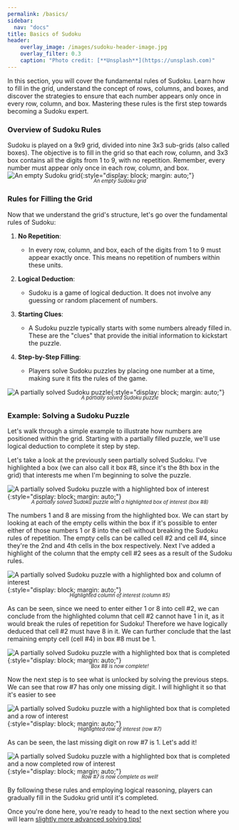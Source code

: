 ```yaml
---
permalink: /basics/
sidebar:
  nav: "docs"
title: Basics of Sudoku
header:
    overlay_image: /images/sudoku-header-image.jpg
    overlay_filter: 0.3
    caption: "Photo credit: [**Unsplash**](https://unsplash.com)"
---
```

In this section, you will cover the fundamental rules of Sudoku. Learn how to fill in the grid, understand the concept of rows, columns, and boxes, and discover the strategies to ensure that each number appears only once in every row, column, and box. Mastering these rules is the first step towards becoming a Sudoku expert.
### Overview of Sudoku Rules
Sudoku is played on a 9x9 grid, divided into nine 3x3 sub-grids (also called boxes). The objective is to fill in the grid so that each row, column, and 3x3 box contains all the digits from 1 to 9, with no repetition. Remember, every number must appear only once in each row, column, and box.
![An empty Sudoku grid](/images/basics/empty-grid.png){:style="display: block; margin: auto;"}
<div style="text-align: center; font-style: italic; font-size: 0.8em; margin-top: -1.5em">
    An empty Sudoku grid
</div>

### Rules for Filling the Grid

Now that we understand the grid's structure, let's go over the fundamental rules of Sudoku:

1. **No Repetition**:
   - In every row, column, and box, each of the digits from 1 to 9 must appear exactly once. This means no repetition of numbers within these units.

2. **Logical Deduction**:
   - Sudoku is a game of logical deduction. It does not involve any guessing or random placement of numbers.

3. **Starting Clues**:
   - A Sudoku puzzle typically starts with some numbers already filled in. These are the "clues" that provide the initial information to kickstart the puzzle.

4. **Step-by-Step Filling**:
   - Players solve Sudoku puzzles by placing one number at a time, making sure it fits the rules of the game.

![A partially solved Sudoku puzzle](https://p-lemonish.github.io/Sudoku-Starterclass/images/basics/partially-filled-grid.png){:style="display: block; margin: auto;"}
<div style="text-align: center; font-style: italic; font-size: 0.8em; margin-top: -1.5em">
    A partially solved Sudoku puzzle
</div>

### Example: Solving a Sudoku Puzzle

Let's walk through a simple example to illustrate how numbers are positioned within the grid. Starting with a partially filled puzzle, we'll use logical deduction to complete it step by step.

Let's take a look at the previously seen partially solved Sudoku. I've highlighted a box (we can also call it box #8, since it's the 8th box in the grid) that interests me when I'm beginning to solve the puzzle.

![A partially solved Sudoku puzzle with a highlighted box of interest](https://p-lemonish.github.io/Sudoku-Starterclass/images/basics/partially-filled-grid-highlight-1.png){:style="display: block; margin: auto;"}
<div style="text-align: center; font-style: italic; font-size: 0.8em; margin-top: -1.5em">
    A partially solved Sudoku puzzle with a highlighted box of interest (box #8)
</div>

The numbers 1 and 8 are missing from the highlighted box. We can start by looking at each of the empty cells within the box if it's possible to enter either of those numbers 1 or 8 into the cell without breaking the Sudoku rules of repetition. The empty cells can be called cell #2 and cell #4, since they're the 2nd and 4th cells in the box respectively. Next I've added a highlight of the column that the empty cell #2 sees as a result of the Sudoku rules.

![A partially solved Sudoku puzzle with a highlighted box and column of interest](https://p-lemonish.github.io/Sudoku-Starterclass/images/basics/partially-filled-grid-highlight-2-alt.png){:style="display: block; margin: auto;"}
<div style="text-align: center; font-style: italic; font-size: 0.8em; margin-top: -1.5em">
    Highlighted column of interest (column #5)
</div>

As can be seen, since we need to enter either 1 or 8 into cell #2, we can conclude from the highlighted column that cell #2 cannot have 1 in it, as it would break the rules of repetition for Sudoku! Therefore we have logically deduced that cell #2 must have 8 in it. We can further conclude that the last remaining empty cell (cell #4) in box #8 must be 1.

![A partially solved Sudoku puzzle with a highlighted box that is completed](https://p-lemonish.github.io/Sudoku-Starterclass/images/basics/partially-filled-grid-highlight-3.png){:style="display: block; margin: auto;"}
<div style="text-align: center; font-style: italic; font-size: 0.8em; margin-top: -1.5em">
    Box #8 is now complete!
</div>

Now the next step is to see what is unlocked by solving the previous steps. We can see that row #7 has only one missing digit. I will highlight it so that it's easier to see

![A partially solved Sudoku puzzle with a highlighted box that is completed and a row of interest](https://p-lemonish.github.io/Sudoku-Starterclass/images/basics/partially-filled-grid-highlight-4.png){:style="display: block; margin: auto;"}
<div style="text-align: center; font-style: italic; font-size: 0.8em; margin-top: -1.5em">
    Highlighted row of interest (row #7)
</div>

As can be seen, the last missing digit on row #7 is 1. Let's add it!

![A partially solved Sudoku puzzle with a highlighted box that is completed and a now completed row of interest](https://p-lemonish.github.io/Sudoku-Starterclass/images/basics/partially-filled-grid-highlight-5.png){:style="display: block; margin: auto;"}
<div style="text-align: center; font-style: italic; font-size: 0.8em; margin-top: -1.5em">
    Row #7 is now complete as well!
</div>

By following these rules and employing logical reasoning, players can gradually fill in the Sudoku grid until it's completed.


Once you're done here, you're ready to head to the next section where you will learn [slightly more advanced solving tips!](https://p-lemonish.github.io/Sudoku-Starterclass/solving-tips)

